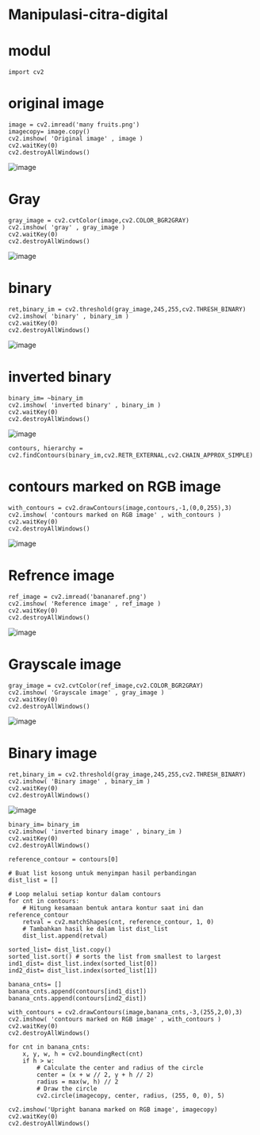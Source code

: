 # Manipulasi-citra-digital

# modul
```
import cv2
```

# original image
```
image = cv2.imread('many fruits.png')
imagecopy= image.copy()
cv2.imshow( 'Original image' , image )
cv2.waitKey(0)
cv2.destroyAllWindows()
```

![image](https://github.com/Mverdy22A2/Manipulasi-citra-digital/assets/115523263/9888dd71-fa01-4dac-8ada-80808440c6fe)

# Gray
```
gray_image = cv2.cvtColor(image,cv2.COLOR_BGR2GRAY)
cv2.imshow( 'gray' , gray_image )
cv2.waitKey(0)
cv2.destroyAllWindows()
```

![image](https://github.com/Mverdy22A2/Manipulasi-citra-digital/assets/115523263/a0e59ff3-ea7f-494c-8559-2ea3f4d9fff3)

# binary
```
ret,binary_im = cv2.threshold(gray_image,245,255,cv2.THRESH_BINARY)
cv2.imshow( 'binary' , binary_im )
cv2.waitKey(0)
cv2.destroyAllWindows()
```

![image](https://github.com/Mverdy22A2/Manipulasi-citra-digital/assets/115523263/fc7c7975-90cf-4c69-ba88-cf39bc7e8075)

# inverted binary
```
binary_im= ~binary_im
cv2.imshow( 'inverted binary' , binary_im )
cv2.waitKey(0)
cv2.destroyAllWindows()
```

![image](https://github.com/Mverdy22A2/Manipulasi-citra-digital/assets/115523263/7831bb11-387d-4c8d-bf8e-3a4fa44e3b34)

```
contours, hierarchy = cv2.findContours(binary_im,cv2.RETR_EXTERNAL,cv2.CHAIN_APPROX_SIMPLE)
```

# contours marked on RGB image
```
with_contours = cv2.drawContours(image,contours,-1,(0,0,255),3)
cv2.imshow( 'contours marked on RGB image' , with_contours )
cv2.waitKey(0)
cv2.destroyAllWindows()
```

![image](https://github.com/Mverdy22A2/Manipulasi-citra-digital/assets/115523263/88794889-9170-494b-a50d-a91eb6ee53e8)

# Refrence image
```
ref_image = cv2.imread('bananaref.png')
cv2.imshow( 'Reference image' , ref_image )
cv2.waitKey(0)
cv2.destroyAllWindows()
```

![image](https://github.com/Mverdy22A2/Manipulasi-citra-digital/assets/115523263/eccccc55-3679-4b81-bc7d-4944cd9871c6)

# Grayscale image
```
gray_image = cv2.cvtColor(ref_image,cv2.COLOR_BGR2GRAY)
cv2.imshow( 'Grayscale image' , gray_image )
cv2.waitKey(0)
cv2.destroyAllWindows()
```

![image](https://github.com/Mverdy22A2/Manipulasi-citra-digital/assets/115523263/a622b3a9-f6a0-4607-a17b-c48b1ae4c0cf)

# Binary image
```
ret,binary_im = cv2.threshold(gray_image,245,255,cv2.THRESH_BINARY)
cv2.imshow( 'Binary image' , binary_im )
cv2.waitKey(0)
cv2.destroyAllWindows()
```

![image](https://github.com/Mverdy22A2/Manipulasi-citra-digital/assets/115523263/0e2c6641-6cec-4696-86d5-3792a32562dd)

```
binary_im= binary_im
cv2.imshow( 'inverted binary image' , binary_im )
cv2.waitKey(0)
cv2.destroyAllWindows()
```

```
reference_contour = contours[0]
```

```
# Buat list kosong untuk menyimpan hasil perbandingan
dist_list = []

# Loop melalui setiap kontur dalam contours
for cnt in contours:
    # Hitung kesamaan bentuk antara kontur saat ini dan reference_contour
    retval = cv2.matchShapes(cnt, reference_contour, 1, 0)
    # Tambahkan hasil ke dalam list dist_list
    dist_list.append(retval)
```

```
sorted_list= dist_list.copy()
sorted_list.sort() # sorts the list from smallest to largest
ind1_dist= dist_list.index(sorted_list[0])
ind2_dist= dist_list.index(sorted_list[1])
```

```
banana_cnts= []
banana_cnts.append(contours[ind1_dist])
banana_cnts.append(contours[ind2_dist])
```

```
with_contours = cv2.drawContours(image,banana_cnts,-3,(255,2,0),3)
cv2.imshow( 'contours marked on RGB image' , with_contours )
cv2.waitKey(0)
cv2.destroyAllWindows()
```


```
for cnt in banana_cnts:
    x, y, w, h = cv2.boundingRect(cnt)
    if h > w:
        # Calculate the center and radius of the circle
        center = (x + w // 2, y + h // 2)
        radius = max(w, h) // 2
        # Draw the circle
        cv2.circle(imagecopy, center, radius, (255, 0, 0), 5)

cv2.imshow('Upright banana marked on RGB image', imagecopy)
cv2.waitKey(0)
cv2.destroyAllWindows()
```

